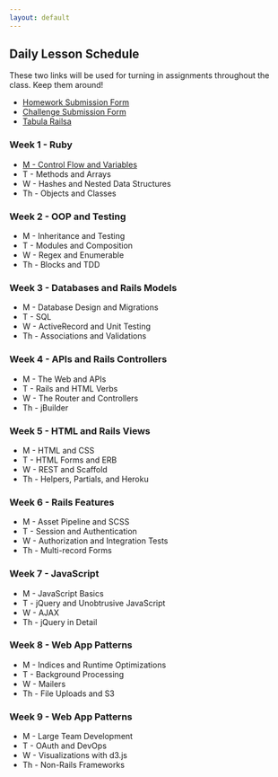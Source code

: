 ```yaml
---
layout: default
---
```


## Daily Lesson Schedule

These two links will be used for turning in assignments throughout the class.  Keep them around!

* [Homework Submission Form](http://goo.gl/forms/LlrLL85tFM)
* [Challenge Submission Form](http://goo.gl/forms/lAlRZpME2o)
* [Tabula Railsa](https://github.com/tiyd-rails-2016-01/tabula_railsa)

### Week 1 - Ruby

* [M - Control Flow and Variables](week1/1)
* T - Methods and Arrays
* W - Hashes and Nested Data Structures
* Th - Objects and Classes


### Week 2 - OOP and Testing

* M - Inheritance and Testing
* T - Modules and Composition
* W - Regex and Enumerable
* Th - Blocks and TDD


### Week 3 - Databases and Rails Models

* M - Database Design and Migrations
* T - SQL
* W - ActiveRecord and Unit Testing
* Th - Associations and Validations


### Week 4 - APIs and Rails Controllers

* M - The Web and APIs
* T - Rails and HTML Verbs
* W - The Router and Controllers
* Th - jBuilder


### Week 5 - HTML and Rails Views

* M - HTML and CSS
* T - HTML Forms and ERB
* W - REST and Scaffold
* Th - Helpers, Partials, and Heroku


### Week 6 - Rails Features

* M - Asset Pipeline and SCSS
* T - Session and Authentication
* W - Authorization and Integration Tests
* Th - Multi-record Forms


### Week 7 - JavaScript

* M - JavaScript Basics
* T - jQuery and Unobtrusive JavaScript
* W - AJAX
* Th - jQuery in Detail


### Week 8 - Web App Patterns

* M - Indices and Runtime Optimizations
* T - Background Processing
* W - Mailers
* Th - File Uploads and S3


### Week 9 - Web App Patterns

* M - Large Team Development
* T - OAuth and DevOps
* W - Visualizations with d3.js
* Th - Non-Rails Frameworks

